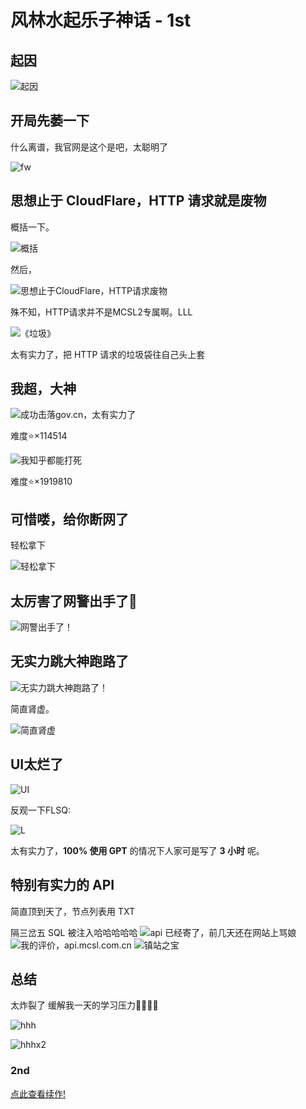 # 风林水起乐子神话 - 1st

## 起因  

![起因](https://img.fastmirror.net/s/2023/09/23/650ead1486051.png)

## 开局先萎一下  

什么离谱，我官网是这个是吧，太聪明了

![fw](https://img.fastmirror.net/s/2023/09/23/650eada338145.png)  

## 思想止于 CloudFlare，HTTP 请求就是废物  

概括一下。

![概括](https://img.fastmirror.net/s/2023/09/23/650eacee258a6.png)

然后，

![思想止于CloudFlare，HTTP请求废物](https://img.fastmirror.net/s/2023/09/23/650ea861ad20d.jpg)

殊不知，HTTP请求并不是MCSL2专属啊。LLL

![《垃圾》](https://images.mcsl.com.cn/flsq/flsq-9.png)

太有实力了，把 HTTP 请求的垃圾袋往自己头上套  

## 我超，大神

![成功击落gov.cn，太有实力了](https://img.fastmirror.net/s/2023/11/04/65462106e1c04.png)

难度⭐×114514

![我知乎都能打死](https://images.mcsl.com.cn/flsq/flsq-6.png)

难度⭐×1919810

## 可惜喽，给你断网了  

轻松拿下

![轻松拿下](https://img.fastmirror.net/s/2024/01/20/65abb9c2ae92b.png)

## 太厉害了网警出手了👊

![网警出手了！](https://img.fastmirror.net/s/2023/11/04/6546218a2d70c.png)

## 无实力跳大神跑路了  

![无实力跳大神跑路了！](https://img.fastmirror.net/s/2023/09/23/650ea8e35f552.png)

简直肾虚。

![简直肾虚](https://img.fastmirror.net/s/2023/09/23/650eac9c9bdde.png)

## UI太烂了

![UI](https://img.fastmirror.net/s/2023/09/23/650ea9c928617.png)

反观一下FLSQ:

![L](https://img.fastmirror.net/s/2023/09/23/650eaa179f2b9.png)

太有实力了，**100% 使用 GPT** 的情况下人家可是写了 **3 小时** 呢。

## 特别有实力的 API

简直顶到天了，节点列表用 TXT

隔三岔五 SQL 被注入哈哈哈哈哈
![api 已经寄了，前几天还在网站上骂娘](https://img.fastmirror.net/s/2023/11/04/654623263c1f7.png)
![我的评价，api.mcsl.com.cn](https://img.fastmirror.net/s/2023/11/04/65462366dbc65.png)
![镇站之宝](https://img.fastmirror.net/s/2023/10/22/65353d2c08e45.gif)

## 总结  

太炸裂了 缓解我一天的学习压力🤣👉🏻🤡

![hhh](https://img.fastmirror.net/s/2023/09/23/650eab7240eda.png)

![hhhx2](https://img.fastmirror.net/s/2023/08/02/64ca520a69c49.jpg)

### 2nd

[点此查看续作!](fuckFLSQ_2nd)
